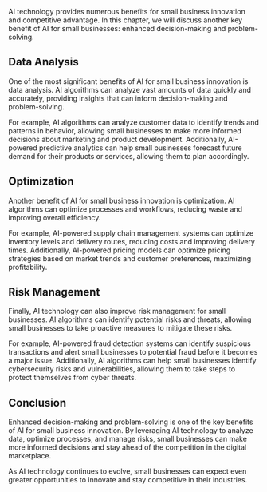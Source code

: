 
AI technology provides numerous benefits for small business innovation and competitive advantage. In this chapter, we will discuss another key benefit of AI for small businesses: enhanced decision-making and problem-solving.

Data Analysis
-------------

One of the most significant benefits of AI for small business innovation is data analysis. AI algorithms can analyze vast amounts of data quickly and accurately, providing insights that can inform decision-making and problem-solving.

For example, AI algorithms can analyze customer data to identify trends and patterns in behavior, allowing small businesses to make more informed decisions about marketing and product development. Additionally, AI-powered predictive analytics can help small businesses forecast future demand for their products or services, allowing them to plan accordingly.

Optimization
------------

Another benefit of AI for small business innovation is optimization. AI algorithms can optimize processes and workflows, reducing waste and improving overall efficiency.

For example, AI-powered supply chain management systems can optimize inventory levels and delivery routes, reducing costs and improving delivery times. Additionally, AI-powered pricing models can optimize pricing strategies based on market trends and customer preferences, maximizing profitability.

Risk Management
---------------

Finally, AI technology can also improve risk management for small businesses. AI algorithms can identify potential risks and threats, allowing small businesses to take proactive measures to mitigate these risks.

For example, AI-powered fraud detection systems can identify suspicious transactions and alert small businesses to potential fraud before it becomes a major issue. Additionally, AI algorithms can help small businesses identify cybersecurity risks and vulnerabilities, allowing them to take steps to protect themselves from cyber threats.

Conclusion
----------

Enhanced decision-making and problem-solving is one of the key benefits of AI for small business innovation. By leveraging AI technology to analyze data, optimize processes, and manage risks, small businesses can make more informed decisions and stay ahead of the competition in the digital marketplace.

As AI technology continues to evolve, small businesses can expect even greater opportunities to innovate and stay competitive in their industries.

